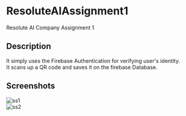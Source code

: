 # ResoluteAIAssignment1
Resolute AI Company Assignment 1</br>

## Description
It simply uses the Firebase Authentication for verifying user's identity.</br>
It scans up a QR code and saves it on the firebase Database.</br>

## Screenshots
![ss1](https://github.com/Harsh5488/ResoluteAIAssignment1/assets/95761669/f8de58a7-ee84-410e-a87a-eaaccd7f6dc9)
</br>
![ss2](https://github.com/Harsh5488/ResoluteAIAssignment1/assets/95761669/d2444ebf-bf01-43ae-b0de-abce0bbd2546)
